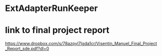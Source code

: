 # ExtAdapterRunKeeper

# link to final project report
https://www.dropbox.com/s/78azpyl7lgda1cr/Visentin_Manuel_Final_Project_Report_sde.pdf?dl=0 